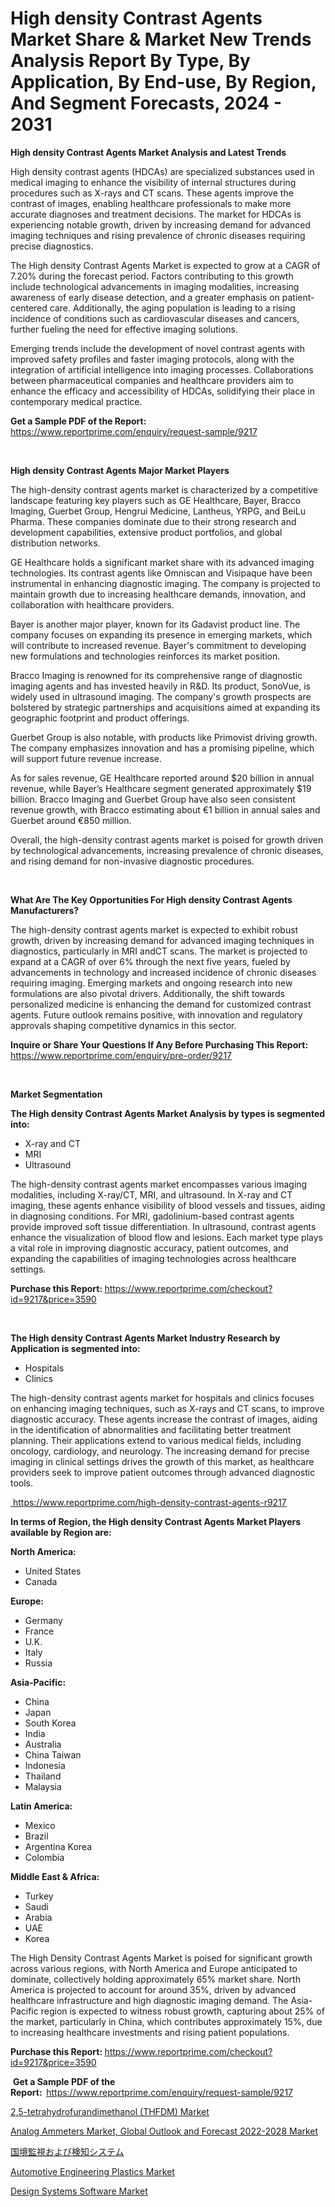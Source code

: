 <p><h1>High density Contrast Agents Market Share & Market New Trends Analysis Report By Type, By Application, By End-use, By Region, And Segment Forecasts, 2024 - 2031</h1></p><p><strong>High density Contrast Agents Market Analysis and Latest Trends</strong></p>
<p><p>High density contrast agents (HDCAs) are specialized substances used in medical imaging to enhance the visibility of internal structures during procedures such as X-rays and CT scans. These agents improve the contrast of images, enabling healthcare professionals to make more accurate diagnoses and treatment decisions. The market for HDCAs is experiencing notable growth, driven by increasing demand for advanced imaging techniques and rising prevalence of chronic diseases requiring precise diagnostics.</p><p>The High density Contrast Agents Market is expected to grow at a CAGR of 7.20% during the forecast period. Factors contributing to this growth include technological advancements in imaging modalities, increasing awareness of early disease detection, and a greater emphasis on patient-centered care. Additionally, the aging population is leading to a rising incidence of conditions such as cardiovascular diseases and cancers, further fueling the need for effective imaging solutions.</p><p>Emerging trends include the development of novel contrast agents with improved safety profiles and faster imaging protocols, along with the integration of artificial intelligence into imaging processes. Collaborations between pharmaceutical companies and healthcare providers aim to enhance the efficacy and accessibility of HDCAs, solidifying their place in contemporary medical practice.</p></p>
<p><strong>Get a Sample PDF of the Report:&nbsp;</strong> <a href="https://www.reportprime.com/enquiry/request-sample/9217">https://www.reportprime.com/enquiry/request-sample/9217</a></p>
<p>&nbsp;</p>
<p><strong>High density Contrast Agents Major Market Players</strong></p>
<p><p>The high-density contrast agents market is characterized by a competitive landscape featuring key players such as GE Healthcare, Bayer, Bracco Imaging, Guerbet Group, Hengrui Medicine, Lantheus, YRPG, and BeiLu Pharma. These companies dominate due to their strong research and development capabilities, extensive product portfolios, and global distribution networks.</p><p>GE Healthcare holds a significant market share with its advanced imaging technologies. Its contrast agents like Omniscan and Visipaque have been instrumental in enhancing diagnostic imaging. The company is projected to maintain growth due to increasing healthcare demands, innovation, and collaboration with healthcare providers.</p><p>Bayer is another major player, known for its Gadavist product line. The company focuses on expanding its presence in emerging markets, which will contribute to increased revenue. Bayer's commitment to developing new formulations and technologies reinforces its market position.</p><p>Bracco Imaging is renowned for its comprehensive range of diagnostic imaging agents and has invested heavily in R&D. Its product, SonoVue, is widely used in ultrasound imaging. The company's growth prospects are bolstered by strategic partnerships and acquisitions aimed at expanding its geographic footprint and product offerings.</p><p>Guerbet Group is also notable, with products like Primovist driving growth. The company emphasizes innovation and has a promising pipeline, which will support future revenue increase.</p><p>As for sales revenue, GE Healthcare reported around $20 billion in annual revenue, while Bayer’s Healthcare segment generated approximately $19 billion. Bracco Imaging and Guerbet Group have also seen consistent revenue growth, with Bracco estimating about €1 billion in annual sales and Guerbet around €850 million.</p><p>Overall, the high-density contrast agents market is poised for growth driven by technological advancements, increasing prevalence of chronic diseases, and rising demand for non-invasive diagnostic procedures.</p></p>
<p>&nbsp;</p>
<p><strong>What Are The Key Opportunities For High density Contrast Agents Manufacturers?</strong></p>
<p><p>The high-density contrast agents market is expected to exhibit robust growth, driven by increasing demand for advanced imaging techniques in diagnostics, particularly in MRI andCT scans. The market is projected to expand at a CAGR of over 6% through the next five years, fueled by advancements in technology and increased incidence of chronic diseases requiring imaging. Emerging markets and ongoing research into new formulations are also pivotal drivers. Additionally, the shift towards personalized medicine is enhancing the demand for customized contrast agents. Future outlook remains positive, with innovation and regulatory approvals shaping competitive dynamics in this sector.</p></p>
<p><strong>Inquire or Share Your Questions If Any Before Purchasing This Report:</strong> <a href="https://www.reportprime.com/enquiry/pre-order/9217">https://www.reportprime.com/enquiry/pre-order/9217</a></p>
<p>&nbsp;</p>
<p><strong>Market Segmentation</strong></p>
<p><strong>The High density Contrast Agents Market Analysis by types is segmented into:</strong></p>
<p><ul><li>X-ray and CT</li><li>MRI</li><li>Ultrasound</li></ul></p>
<p><p>The high-density contrast agents market encompasses various imaging modalities, including X-ray/CT, MRI, and ultrasound. In X-ray and CT imaging, these agents enhance visibility of blood vessels and tissues, aiding in diagnosing conditions. For MRI, gadolinium-based contrast agents provide improved soft tissue differentiation. In ultrasound, contrast agents enhance the visualization of blood flow and lesions. Each market type plays a vital role in improving diagnostic accuracy, patient outcomes, and expanding the capabilities of imaging technologies across healthcare settings.</p></p>
<p><strong>Purchase this Report:&nbsp;</strong><a href="https://www.reportprime.com/checkout?id=9217&price=3590">https://www.reportprime.com/checkout?id=9217&price=3590</a></p>
<p>&nbsp;</p>
<p><strong>The High density Contrast Agents Market Industry Research by Application is segmented into:</strong></p>
<p><ul><li>Hospitals</li><li>Clinics</li></ul></p>
<p><p>The high-density contrast agents market for hospitals and clinics focuses on enhancing imaging techniques, such as X-rays and CT scans, to improve diagnostic accuracy. These agents increase the contrast of images, aiding in the identification of abnormalities and facilitating better treatment planning. Their applications extend to various medical fields, including oncology, cardiology, and neurology. The increasing demand for precise imaging in clinical settings drives the growth of this market, as healthcare providers seek to improve patient outcomes through advanced diagnostic tools.</p></p>
<p><a href="https://www.reportprime.com/high-density-contrast-agents-r9217">&nbsp;https://www.reportprime.com/high-density-contrast-agents-r9217</a></p>
<p><strong>In terms of Region, the High density Contrast Agents Market Players available by Region are:</strong></p>
<p>
    <p> <strong> North America: </strong>
        <ul>
            <li>United States</li>
            <li>Canada</li>
        </ul>
        </p> 
    <p> <strong> Europe: </strong>
        <ul>
            <li>Germany</li>
            <li>France</li>
            <li>U.K.</li>
            <li>Italy</li>
            <li>Russia</li>
        </ul>
        </p> 
    <p> <strong> Asia-Pacific: </strong>
        <ul>
            <li>China</li>
            <li>Japan</li>
            <li>South Korea</li>
            <li>India</li>
            <li>Australia</li>
            <li>China Taiwan</li>
            <li>Indonesia</li>
            <li>Thailand</li>
            <li>Malaysia</li>
        </ul>
        </p> 
    <p> <strong> Latin America: </strong>
        <ul>
            <li>Mexico</li>
            <li>Brazil</li>
            <li>Argentina Korea</li>
            <li>Colombia</li>
        </ul>
        </p> 
    <p> <strong> Middle East & Africa: </strong>
        <ul>
            <li>Turkey</li>
            <li>Saudi</li>
            <li>Arabia</li>
            <li>UAE</li>
            <li>Korea</li>
        </ul>
    </p>
    </p>
<p><p>The High Density Contrast Agents Market is poised for significant growth across various regions, with North America and Europe anticipated to dominate, collectively holding approximately 65% market share. North America is projected to account for around 35%, driven by advanced healthcare infrastructure and high diagnostic imaging demand. The Asia-Pacific region is expected to witness robust growth, capturing about 25% of the market, particularly in China, which contributes approximately 15%, due to increasing healthcare investments and rising patient populations.</p></p>
<p><strong>Purchase this Report: </strong><a href="https://www.reportprime.com/checkout?id=9217&price=3590">https://www.reportprime.com/checkout?id=9217&price=3590</a></p>
<p>&nbsp;<strong>Get a Sample PDF of the Report:&nbsp;&nbsp;</strong><a href="https://www.reportprime.com/enquiry/request-sample/9217">https://www.reportprime.com/enquiry/request-sample/9217</a></p>
<p><strong></strong></p>
<p><p><a href="https://issuu.com/reportprime-2/docs/25-tetrahydrofurandimethanol-thfdm-_fc3925b7e9d652">2,5-tetrahydrofurandimethanol (THFDM) Market</a></p><p><a href="https://medium.com/@kellieblock2023/the-analog-ammeters-market-global-outlook-and-forecast-2022-2028-market-prioritizes-cost-control-3695303e5d79">Analog Ammeters Market, Global Outlook and Forecast 2022-2028 Market</a></p><p><a href="https://medium.com/@harper17bmoles/border-monitoring-and-detection-system-market-%E3%81%AF-%E3%82%B3%E3%82%B9%E3%83%88%E7%AE%A1%E7%90%86%E3%81%A8%E5%8A%B9%E7%8E%87%E5%90%91%E4%B8%8A%E3%82%92%E5%84%AA%E5%85%88%E3%81%97%E3%81%BE%E3%81%99-%E3%81%95%E3%82%89%E3%81%AB-%E5%A0%B1%E5%91%8A%E6%9B%B8%E3%81%AF%E5%B8%82%E5%A0%B4%E3%81%AE%E9%9C%80%E8%A6%81%E9%9D%A2%E3%81%A8%E4%BE%9B%E7%B5%A6%E9%9D%A2%E3%81%AE%E4%B8%A1%E6%96%B9%E3%82%92%E3%82%AB%E3%83%90%E3%83%BC%E3%81%97%E3%81%A6%E3%81%84%E3%81%BE%E3%81%99-6a8c89aa315d">国境監視および検知システム</a></p><p><a href="https://issuu.com/reportprime-2/docs/automotive-engineering-plastics-mar_682e5edcb68b97">Automotive Engineering Plastics Market</a></p><p><a href="https://www.linkedin.com/pulse/design-systems-software-market-research-report-exploring-size-shtwf?trackingId=kppmj81DRXaNsZqYIryWtw%3D%3D">Design Systems Software Market</a></p></p>